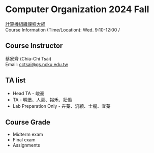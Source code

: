 # Computer Organization 2024 Fall

[計算機組織課程大綱](https://class-qry.acad.ncku.edu.tw/syllabus/online_display.php?syear=0113&sem=1&co_no=E221700&class_code=2)<br>
Course Information (Time/Location): Wed. 9:10-12:00 / 

## Course Instructor
蔡家齊 (Chia-Chi Tsai)<br>
Email: cctsai@gs.ncku.edu.tw

## TA list

- Head TA -  峻豪
- TA - 明堡、人豪、裕禾、耘僑
- Lab Preparation Only -  卉蓁、汎穎、士櫳、宜蓁

## Course Grade

- Midterm exam
- Final exam
- Assignments